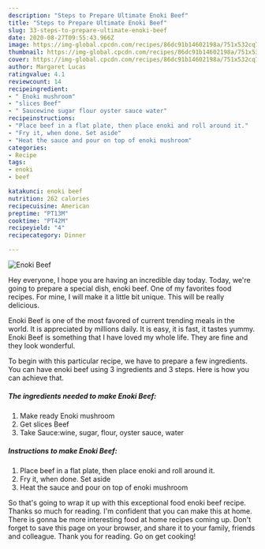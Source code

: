 ```yaml
---
description: "Steps to Prepare Ultimate Enoki Beef"
title: "Steps to Prepare Ultimate Enoki Beef"
slug: 33-steps-to-prepare-ultimate-enoki-beef
date: 2020-08-27T09:55:43.966Z
image: https://img-global.cpcdn.com/recipes/86dc91b14602198a/751x532cq70/enoki-beef-recipe-main-photo.jpg
thumbnail: https://img-global.cpcdn.com/recipes/86dc91b14602198a/751x532cq70/enoki-beef-recipe-main-photo.jpg
cover: https://img-global.cpcdn.com/recipes/86dc91b14602198a/751x532cq70/enoki-beef-recipe-main-photo.jpg
author: Margaret Lucas
ratingvalue: 4.1
reviewcount: 14
recipeingredient:
- " Enoki mushroom"
- "slices Beef"
- " Saucewine sugar flour oyster sauce water"
recipeinstructions:
- "Place beef in a flat plate, then place enoki and roll around it."
- "Fry it, when done. Set aside"
- "Heat the sauce and pour on top of enoki mushroom"
categories:
- Recipe
tags:
- enoki
- beef

katakunci: enoki beef 
nutrition: 262 calories
recipecuisine: American
preptime: "PT13M"
cooktime: "PT42M"
recipeyield: "4"
recipecategory: Dinner

---
```



![Enoki Beef](https://img-global.cpcdn.com/recipes/86dc91b14602198a/751x532cq70/enoki-beef-recipe-main-photo.jpg)

Hey everyone, I hope you are having an incredible day today. Today, we're going to prepare a special dish, enoki beef. One of my favorites food recipes. For mine, I will make it a little bit unique. This will be really delicious.



Enoki Beef is one of the most favored of current trending meals in the world. It is appreciated by millions daily. It is easy, it is fast, it tastes yummy. Enoki Beef is something that I have loved my whole life. They are fine and they look wonderful.


To begin with this particular recipe, we have to prepare a few ingredients. You can have enoki beef using 3 ingredients and 3 steps. Here is how you can achieve that.

<!--inarticleads1-->

##### The ingredients needed to make Enoki Beef:

1. Make ready  Enoki mushroom
1. Get slices Beef
1. Take  Sauce:wine, sugar, flour, oyster sauce, water




<!--inarticleads2-->

##### Instructions to make Enoki Beef:

1. Place beef in a flat plate, then place enoki and roll around it.
1. Fry it, when done. Set aside
1. Heat the sauce and pour on top of enoki mushroom




So that's going to wrap it up with this exceptional food enoki beef recipe. Thanks so much for reading. I'm confident that you can make this at home. There is gonna be more interesting food at home recipes coming up. Don't forget to save this page on your browser, and share it to your family, friends and colleague. Thank you for reading. Go on get cooking!
